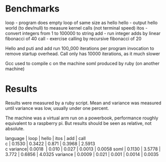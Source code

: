# Benchmarks

loop  - program does empty loop of same size as hello
hello - output hello world (to dev/null) to measure kernel calls (not terminal speed)
itos  - convert integers from 1 to 100000  to string
add   - run integer adds by linear fibonacci of 40
call  - exercise calling by recursive fibonacci of 20

Hello and puti and add run 100_000 iterations per program invocation to remove startup overhead.
Call only has 10000 iterations, as it much slower

Gcc used to compile c on the machine
soml produced by ruby (on another machine)

# Results

Results were measured by a ruby script. Mean and variance was measured until variance was low,
usually under one percent.

The machine was a virtual arm run on a powerbook, performance roughly equivalent to a raspberry pi.
But results should be seen as relative, not absolute.


language  | loop    | hello   | itos   |  add     | call        
c         | 0.1530  | 0.3422  | 0.871  | 0.3968   | 2.5913  
c variance| 0.0018  | 0.010   | 0.027  | 0.0013   | 0.0058
soml      | 0.1130  | 3.5778  | 3.772  | 0.6856   | 4.0325
variance  | 0.0009  | 0.021   | 0.001  | 0.0014   | 0.0035
